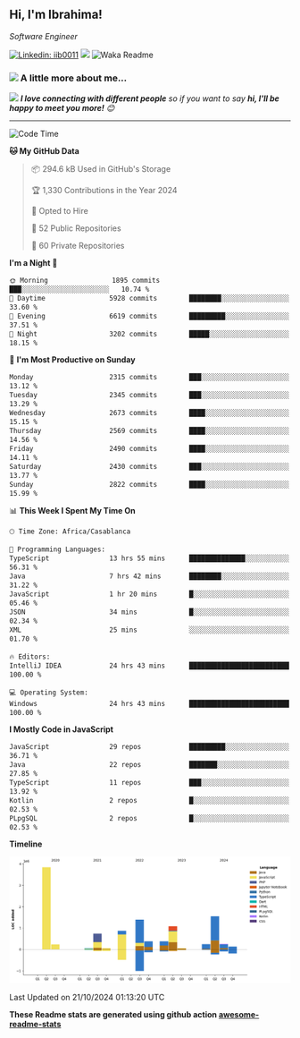 <h2>Hi, I'm Ibrahima! </h2>
<p><em>Software Engineer 
</em></p>


[![Linkedin: iib0011](https://img.shields.io/badge/-iib0011-blue?style=flat-square&logo=Linkedin&logoColor=white&link=https://www.linkedin.com/in/iib0011/)](https://www.linkedin.com/in/iib0011/)
![](https://visitor-badge.glitch.me/badge?page_id=iib0011)
![Waka Readme](https://github.com/iib0011/iib0011/workflows/Waka%20Readme/badge.svg)


### <img src="https://media.giphy.com/media/VgCDAzcKvsR6OM0uWg/giphy.gif" width="50"> A little more about me...  


<img src="https://media.giphy.com/media/LnQjpWaON8nhr21vNW/giphy.gif" width="60"> <em><b>I love connecting with different people</b> so if you want to say <b>hi, I'll be happy to meet you more!</b> 😊</em>

---
<!--START_SECTION:waka-->
![Code Time](http://img.shields.io/badge/Code%20Time-3%2C881%20hrs%2025%20mins-blue)

**🐱 My GitHub Data** 

> 📦 294.6 kB Used in GitHub's Storage 
 > 
> 🏆 1,330 Contributions in the Year 2024
 > 
> 💼 Opted to Hire
 > 
> 📜 52 Public Repositories 
 > 
> 🔑 60 Private Repositories 
 > 
**I'm a Night 🦉** 

```text
🌞 Morning                1895 commits        ███░░░░░░░░░░░░░░░░░░░░░░   10.74 % 
🌆 Daytime                5928 commits        ████████░░░░░░░░░░░░░░░░░   33.60 % 
🌃 Evening                6619 commits        █████████░░░░░░░░░░░░░░░░   37.51 % 
🌙 Night                  3202 commits        █████░░░░░░░░░░░░░░░░░░░░   18.15 % 
```
📅 **I'm Most Productive on Sunday** 

```text
Monday                   2315 commits        ███░░░░░░░░░░░░░░░░░░░░░░   13.12 % 
Tuesday                  2345 commits        ███░░░░░░░░░░░░░░░░░░░░░░   13.29 % 
Wednesday                2673 commits        ████░░░░░░░░░░░░░░░░░░░░░   15.15 % 
Thursday                 2569 commits        ████░░░░░░░░░░░░░░░░░░░░░   14.56 % 
Friday                   2490 commits        ████░░░░░░░░░░░░░░░░░░░░░   14.11 % 
Saturday                 2430 commits        ███░░░░░░░░░░░░░░░░░░░░░░   13.77 % 
Sunday                   2822 commits        ████░░░░░░░░░░░░░░░░░░░░░   15.99 % 
```


📊 **This Week I Spent My Time On** 

```text
🕑︎ Time Zone: Africa/Casablanca

💬 Programming Languages: 
TypeScript               13 hrs 55 mins      ██████████████░░░░░░░░░░░   56.31 % 
Java                     7 hrs 42 mins       ████████░░░░░░░░░░░░░░░░░   31.22 % 
JavaScript               1 hr 20 mins        █░░░░░░░░░░░░░░░░░░░░░░░░   05.46 % 
JSON                     34 mins             █░░░░░░░░░░░░░░░░░░░░░░░░   02.34 % 
XML                      25 mins             ░░░░░░░░░░░░░░░░░░░░░░░░░   01.70 % 

🔥 Editors: 
IntelliJ IDEA            24 hrs 43 mins      █████████████████████████   100.00 % 

💻 Operating System: 
Windows                  24 hrs 43 mins      █████████████████████████   100.00 % 
```

**I Mostly Code in JavaScript** 

```text
JavaScript               29 repos            █████████░░░░░░░░░░░░░░░░   36.71 % 
Java                     22 repos            ███████░░░░░░░░░░░░░░░░░░   27.85 % 
TypeScript               11 repos            ███░░░░░░░░░░░░░░░░░░░░░░   13.92 % 
Kotlin                   2 repos             █░░░░░░░░░░░░░░░░░░░░░░░░   02.53 % 
PLpgSQL                  2 repos             █░░░░░░░░░░░░░░░░░░░░░░░░   02.53 % 
```



**Timeline**

![Lines of Code chart](https://raw.githubusercontent.com/iib0011/iib0011/master/assets/bar_graph.png)


 Last Updated on 21/10/2024 01:13:20 UTC
<!--END_SECTION:waka-->

**These Readme stats are generated using github action [awesome-readme-stats](https://github.com/iib0011/waka-readme-stats)**
